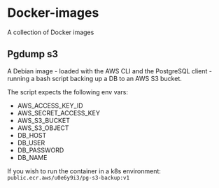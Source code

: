 # Docker-images

A collection of Docker images

## Pgdump s3

A Debian image - loaded with the AWS CLI and the PostgreSQL client - running a bash script backing up a DB to an AWS S3 bucket.

The script expects the following env vars:

* AWS_ACCESS_KEY_ID
* AWS_SECRET_ACCESS_KEY
* AWS_S3_BUCKET
* AWS_S3_OBJECT
* DB_HOST
* DB_USER
* DB_PASSWORD
* DB_NAME

If you wish to run the container in a k8s environment: `public.ecr.aws/u0e6y9i3/pg-s3-backup:v1`
